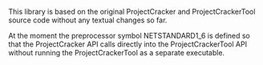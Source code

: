 This library is based on the original ProjectCracker and ProjectCrackerTool source code without any textual changes so far.

At the moment the preprocessor symbol NETSTANDARD1_6 is defined so that the ProjectCracker API calls directly into the ProjectCrackerTool API without running the ProjectCrackerTool as a separate executable.
